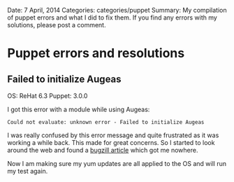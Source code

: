 Date: 7 April, 2014
Categories: categories/puppet
Summary: My compilation of puppet errors and what I did to fix them. If you find any errors with my solutions, please post a comment.

# Puppet errors and resolutions

## Failed to initialize Augeas

OS: ReHat 6.3
Puppet: 3.0.0

I got this error with a module while using Augeas:

    Could not evaluate: unknown error - Failed to initialize Augeas

I was really confused by this error message and quite frustrated as it was working a while back. This made for great concerns. So I started to look around the web and found a [bugzill article](https://bugzilla.redhat.com/show_bug.cgi?id=901663) which got me nowhere.

Now I am making sure my yum updates are all applied to the OS and will run my test again.